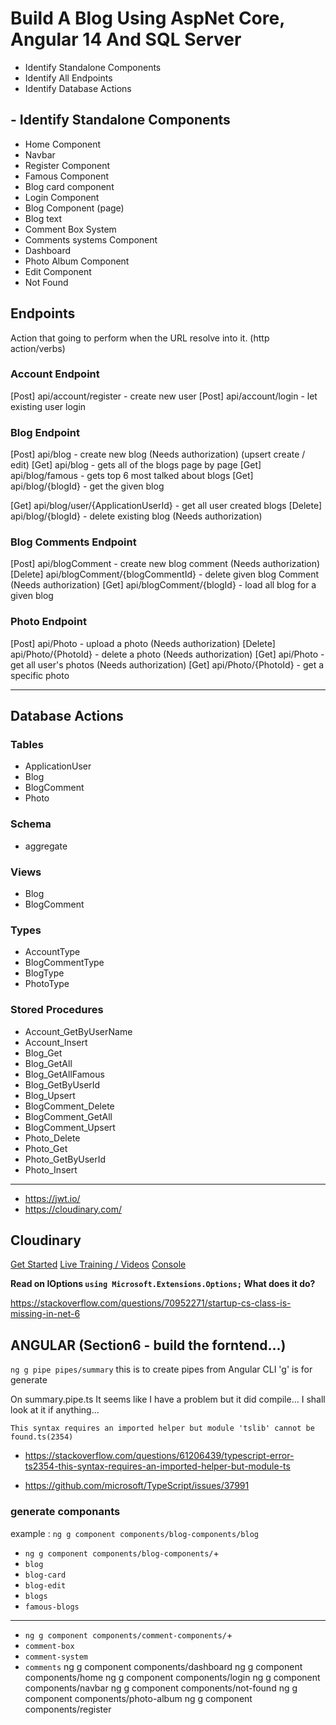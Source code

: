 # Build A Blog Using AspNet Core, Angular 14 And SQL Server

- Identify Standalone Components
- Identify All Endpoints
- Identify Database Actions

## - Identify Standalone Components
- Home Component
- Navbar
- Register Component
- Famous Component
- Blog card component
- Login Component
- Blog Component (page)
- Blog text
- Comment Box System
- Comments systems Component
- Dashboard
- Photo Album Component
- Edit Component
- Not Found

## Endpoints
Action that going to perform when the URL resolve into it. (http action/verbs)

### Account Endpoint
[Post] api/account/register - create new user
[Post] api/account/login - let existing user login

### Blog Endpoint
[Post] api/blog - create new blog (Needs authorization) (upsert create / edit)
[Get] api/blog - gets all of the blogs page by page
[Get] api/blog/famous - gets top 6 most talked about blogs
[Get] api/blog/{blogId} - get the given blog
<!-- [get] api/blog/user/{ApplicationUserId}/{blogId} - get the given blog -->
[Get] api/blog/user/{ApplicationUserId} - get all user created blogs
[Delete] api/blog/{blogId} - delete existing blog (Needs authorization)

### Blog Comments Endpoint
[Post] api/blogComment - create new blog comment (Needs authorization)
[Delete] api/blogComment/{blogCommentId} - delete given blog Comment (Needs authorization)
[Get] api/blogComment/{blogId} - load all blog for a given blog

### Photo Endpoint
[Post] api/Photo - upload a photo (Needs authorization)
[Delete] api/Photo/{PhotoId} - delete a photo (Needs authorization)
[Get] api/Photo - get all user's photos (Needs authorization)
[Get] api/Photo/{PhotoId} -  get a specific photo

---
## Database Actions
### Tables
- ApplicationUser
- Blog
- BlogComment
- Photo
### Schema
- aggregate
### Views
- Blog
- BlogComment
### Types
- AccountType
- BlogCommentType
- BlogType
- PhotoType
### Stored Procedures
- Account_GetByUserName
- Account_Insert
- Blog_Get
- Blog_GetAll
- Blog_GetAllFamous
- Blog_GetByUserId
- Blog_Upsert
- BlogComment_Delete
- BlogComment_GetAll
- BlogComment_Upsert
- Photo_Delete
- Photo_Get
- Photo_GetByUserId
- Photo_Insert

---
- https://jwt.io/
- https://cloudinary.com/

## Cloudinary
[Get Started](https://cloudinary.com/documentation/cloudinary_get_started)
[Live Training / Videos](https://training.cloudinary.com/courses/cloudinary-jumpstart-for-new-developer-users-40-minute-course)
[Console](https://console.cloudinary.com/console/c-4bf3cac031de8dc9af7c1c72f91dc2/getting-started)

**Read on IOptions `using Microsoft.Extensions.Options;` What does it do?**



https://stackoverflow.com/questions/70952271/startup-cs-class-is-missing-in-net-6


## ANGULAR (Section6 - build the forntend...)

`ng g pipe pipes/summary` this is to create pipes from Angular CLI 'g' is for generate

On summary.pipe.ts It seems like I have a problem but it did compile... I shall look at it if anything...

`This syntax requires an imported helper but module 'tslib' cannot be found.ts(2354)`

- https://stackoverflow.com/questions/61206439/typescript-error-ts2354-this-syntax-requires-an-imported-helper-but-module-ts

- https://github.com/microsoft/TypeScript/issues/37991

### generate componants
example : `ng g component components/blog-components/blog`
- `ng g component components/blog-components/`+ 
- `blog`
- `blog-card`
- `blog-edit`
- `blogs`
- `famous-blogs`
---
- `ng g component components/comment-components/`+ 
- `comment-box`
- `comment-system`
- `comments`
ng g component components/dashboard
ng g component components/home
ng g component components/login
ng g component components/navbar
ng g component components/not-found
ng g component components/photo-album
ng g component components/register
